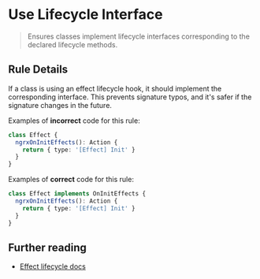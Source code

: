 # Use Lifecycle Interface

> Ensures classes implement lifecycle interfaces corresponding to the declared lifecycle methods.

## Rule Details

If a class is using an effect lifecycle hook, it should implement the corresponding interface.
This prevents signature typos, and it's safer if the signature changes in the future.

Examples of **incorrect** code for this rule:

```ts
class Effect {
  ngrxOnInitEffects(): Action {
    return { type: '[Effect] Init' }
  }
}
```

Examples of **correct** code for this rule:

```ts
class Effect implements OnInitEffects {
  ngrxOnInitEffects(): Action {
    return { type: '[Effect] Init' }
  }
}
```

## Further reading

- [Effect lifecycle docs](https://ngrx.io/guide/effects/lifecycle#controlling-effects)
